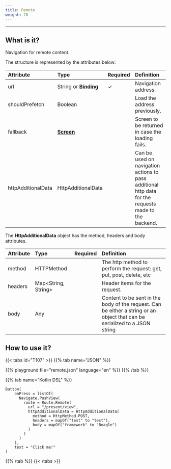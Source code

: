 ```yaml
---
title: Remote
weight: 20
---
```


---

## What is it?

Navigation for remote content.

The structure is represented by the attributes below:

<table>
  <thead>
    <tr>
      <th style="text-align:left"><strong>Attribute</strong>
      </th>
      <th style="text-align:left"><strong>Type</strong>
      </th>
      <th style="text-align:left">Required</th>
      <th style="text-align:left"><strong>Definition</strong>
      </th>
    </tr>
  </thead>
  <tbody>
    <tr>
      <td style="text-align:left">url</td>
      <td style="text-align:left">
        String or
        <a href="https://docs.usebeagle.io/v/v1.0-en/api/context#bindings"><strong>Binding</strong></a>
      </td>
      <td style="text-align:left">&#x2713;</td>
      <td style="text-align:left">Navigation address.</td>
    </tr>
    <tr>
      <td style="text-align:left">shouldPrefetch</td>
      <td style="text-align:left">Boolean</td>
      <td style="text-align:left"></td>
      <td style="text-align:left">Load the address previously.</td>
    </tr>
    <tr>
      <td style="text-align:left">fallback</td>
      <td style="text-align:left"><a href="https://docs.usebeagle.io/v/v1.0-en/api/screen"><strong>Screen</strong></a></td>
      <td style="text-align:left"></td>
      <td style="text-align:left">Screen to be returned in case the loading fails.</td>
    </tr>
    <tr>
      <td style="text-align:left">httpAdditionalData</td>
      <td style="text-align:left">HttpAdditionalData</td>
      <td style="text-align:center"></td>
      <td style="text-align:left">Can be used on navigation actions to pass additional http data for the requests made to the backend.</td>
    </tr>
  </tbody>
</table>

The **HttpAdditionalData** object has the method, headers and body attributes.

| **Attribute**| **Type** | **Required** | **Definition** |
| :---------| :-----| :---: | :--------|
| method | HTTPMethod |   | The http method to perform the request: get, put, post, delete, etc |
| headers | Map<String, String> |  | Header items for the request. |
| body | Any  |   | Content to be sent in the body of the request. Can be either a string or an object that can be serialized to a JSON string |

## How to use it?

{{< tabs id="T107" >}}
{{% tab name="JSON" %}}
<!-- json-playground:remote.json
{
  "_beagleComponent_": "beagle:button",
  "text": "Click me!",
  "onPress": [
    {
      "_beagleAction_": "beagle:pushView",
      "route": {
        "url": "/present/view",
        "shouldPrefetch": false,
        "httpAdditionalData": {
            "method" : "POST",
            "headers" : { "test" : "test" },
            "body" : {
            "framework":"Beagle"
          }
        }
      }
    }
  ]
}
-->
{{% playground file="remote.json" language="en" %}}
{{% /tab %}}

{{% tab name="Kotlin DSL" %}}
```
Button(
    onPress = listOf(
      Navigate.PushView(
        route = Route.Remote(
          url = "/present/view",
          httpAdditionalData = HttpAdditionalData(
            method = HttpMethod.POST,
            headers = mapOf("test" to "test"),
            body = mapOf("framework" to "Beagle")
          )
        )
      )
    ),
    text = "Click me!"
)
```
{{% /tab %}}
{{< /tabs >}}